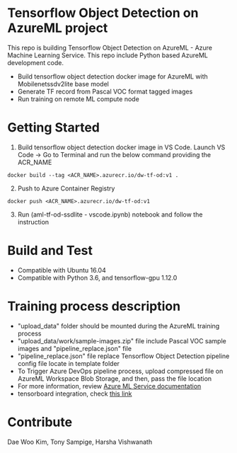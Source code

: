 # Tensorflow Object Detection on AzureML project
This repo is building Tensorflow Object Detection on AzureML - Azure Machine Learning Service. This repo include Python based AzureML development code.

- Build tensorflow object detection docker image for AzureML with Mobilenetssdv2lite base model
- Generate TF record from Pascal VOC format tagged images
- Run training on remote ML compute node

# Getting Started
1. Build tensorflow object detection docker image in VS Code. Launch VS Code -> Go to Terminal and run the below command providing the ACR_NAME
```
docker build --tag <ACR_NAME>.azurecr.io/dw-tf-od:v1 .

```
2. Push to Azure Container Registry
```
docker push <ACR_NAME>.azurecr.io/dw-tf-od:v1

```
3. Run (aml-tf-od-ssdlite - vscode.ipynb) notebook and follow the instruction

# Build and Test
- Compatible with Ubuntu 16.04
- Compatible with Python 3.6, and tensorflow-gpu 1.12.0

# Training process description
- "upload_data" folder should be mounted during the AzureML training process
- "upload_data/work/sample-images.zip" file include Pascal VOC sample images and "pipeline_replace.json" file
- "pipeline_replace.json" file replace Tensorflow Object Detection pipeline config file locate in template folder
- To Trigger Azure DevOps pipeline process, upload compressed file on AzureML Workspace Blob Storage, and then, pass the file location
- For more information, review [Azure ML Service documentation](https://docs.microsoft.com/en-us/azure/machine-learning/service/)
- tensorboard integration, check [this link](https://github.com/Azure/MachineLearningNotebooks/blob/master/how-to-use-azureml/training-with-deep-learning/tensorboard/tensorboard.ipynb)

# Contribute
Dae Woo Kim, Tony Sampige, Harsha Vishwanath